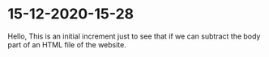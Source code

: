 # 15-12-2020-15-28
Hello,
This is an initial increment just to see that if we can subtract the body part of an HTML file of the website.
